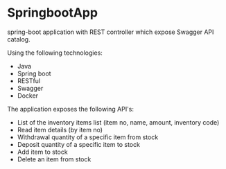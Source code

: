 # SpringbootApp
spring-boot application with REST controller which expose Swagger API catalog.

Using the following technologies:

* Java
* Spring boot
* RESTful
* Swagger
* Docker

The application exposes the following API's:
* List of the inventory items list (item no, name, amount, inventory code)
* Read item details (by item no)
* Withdrawal quantity of a specific item from stock
* Deposit quantity of a specific item to stock
* Add item to stock
* Delete an item from stock  
